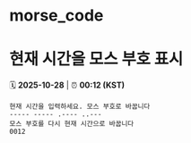 # morse_code
# 현재 시간을 모스 부호 표시
<!-- MORSE_TIME_START -->
🗓️ **2025-10-28** | ⏰ **00:12 (KST)**

```
현재 시간을 입력하세요. 모스 부호로 바꿉니다
----- ----- .---- ..---
모스 부호를 다시 현재 시간으로 바꿉니다
0012
```
<!-- MORSE_TIME_END -->
